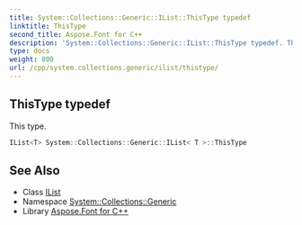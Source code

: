 ```yaml
---
title: System::Collections::Generic::IList::ThisType typedef
linktitle: ThisType
second_title: Aspose.Font for C++
description: 'System::Collections::Generic::IList::ThisType typedef. This type in C++.'
type: docs
weight: 800
url: /cpp/system.collections.generic/ilist/thistype/
---
```

## ThisType typedef


This type.

```cpp
IList<T> System::Collections::Generic::IList< T >::ThisType
```

## See Also

* Class [IList](../)
* Namespace [System::Collections::Generic](../../)
* Library [Aspose.Font for C++](../../../)
